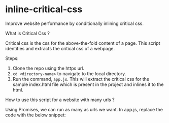 # inline-critical-css
Improve website performance by conditionally inlining critical css.

What is Critical Css ?

Critical css is the css for the above-the-fold content of a page. This script identifies and extracts the critical css of a webpage. 

Steps:
1. Clone the repo using the https url.
2. `cd <directory-name>` to navigate to the local directory.
3. Run the command, `app.js`. This will extract the critical css for the sample index.html file which is present in the project and inlines it to the html.

How to use this script for a website with many urls ?

Using Promises, we can run as many as urls we want. In app.js, replace the code with the below snippet:



